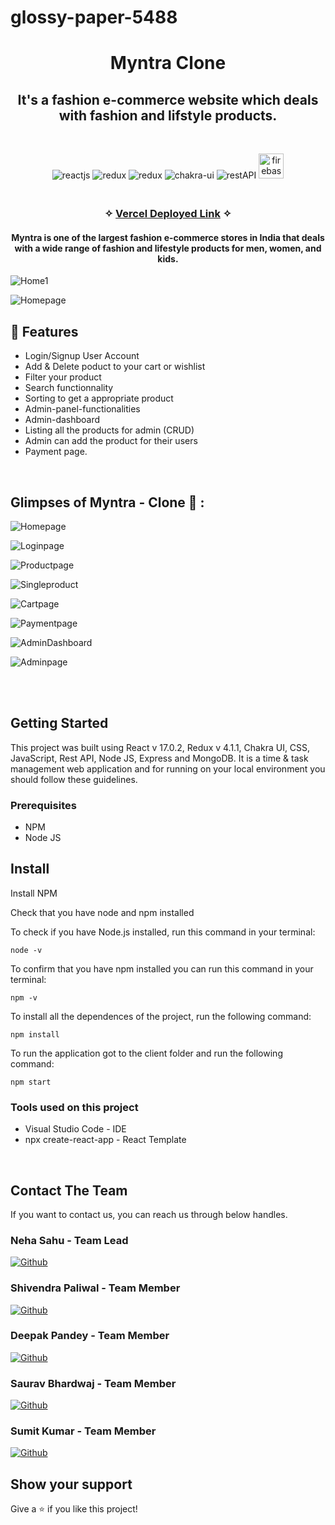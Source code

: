 # glossy-paper-5488

<h1 align="center">Myntra Clone</h1> 

<h2 align="center">It's a fashion e-commerce website which deals with fashion and lifstyle products.</h2>

<br />
<p align="center">
    <img src="https://img.shields.io/badge/React_(17.0.2)-20232A?style=for-the-badge&logo=react&logoColor=61DAFB" alt="reactjs" />
    <img src="https://img.shields.io/badge/Redux_(4.1.1)-593D88?style=for-the-badge&logo=redux&logoColor=white" alt="redux" />
    <img src="https://img.shields.io/badge/React_Router-CA4245?style=for-the-badge&logo=react-router&logoColor=white" alt="redux" />
    <img src="https://img.shields.io/badge/Chakra%20UI-3bc7bd?style=for-the-badge&logo=chakraui&logoColor=white" alt="chakra-ui"/>
    <img src="https://img.shields.io/badge/npm-CB3837?style=for-the-badge&logo=npm&logoColor=white" alt="restAPI"/>
    <img src="https://www.vectorlogo.zone/logos/firebase/firebase-icon.svg" alt="firebase" width="40" height="40"/>
</p>


<h3 align="center"> 
    <br />&#10023;
    <a href="https://frontend-phi-five-95.vercel.app/">Vercel Deployed Link</a>   &#10023; 
  </h3>
  
<h4 align='center' > Myntra is one of the largest fashion e-commerce stores in India that deals with a wide range of fashion and lifestyle products for men, women, and kids. </h4>
  
![Home1](https://github.com/1995Neha18/glossy-paper-5488/assets/113035635/1ab2310b-8f9f-4356-a5c2-15e7c1f725fc) 


<!--    - Homepage
   - Features
   - Navigation bar
   - Project Management
   - Calendar - Event & Schedule
   - Upgrade
   - Checkout
   - Login / Signup -->
   
  
  ![Homepage](https://github.com/1995Neha18/glossy-paper-5488/assets/113035635/94a52ac3-3a0c-4abb-90e0-478b713c801c)

## 🚀 Features
- Login/Signup User Account
- Add & Delete poduct to your cart or wishlist
- Filter your product
- Search functionnality
- Sorting to get a appropriate product
- Admin-panel-functionalities
- Admin-dashboard
- Listing all the products for admin (CRUD)
- Admin can add the product for their users
- Payment page.

<br />

## Glimpses of Myntra - Clone 🙈 :


![Homepage](https://github.com/1995Neha18/glossy-paper-5488/assets/113035635/e8db313c-a478-460b-ba29-cfd0fd1ffbab)

![Loginpage](https://github.com/1995Neha18/glossy-paper-5488/assets/113035635/f8ac6c35-2a25-4968-8150-62545b10409a)

![Productpage](https://github.com/1995Neha18/glossy-paper-5488/assets/113035635/09cacd1f-e08d-4ffd-9bfb-2ffff0ae2df9)
 
![Singleproduct](https://github.com/1995Neha18/glossy-paper-5488/assets/113035635/0a1e6a47-5dfc-4af5-aafd-9fa5ff981656)

![Cartpage](https://github.com/1995Neha18/glossy-paper-5488/assets/113035635/94400461-c18f-4de6-af0a-2a07205dd3ef)

![Paymentpage](https://github.com/1995Neha18/glossy-paper-5488/assets/113035635/f3e4ece3-abf6-4922-a316-f043e126be8f)

![AdminDashboard](https://github.com/1995Neha18/glossy-paper-5488/assets/113035635/91b38fb8-d74c-4dcb-8060-61ca4bea72dc)

![Adminpage](https://github.com/1995Neha18/glossy-paper-5488/assets/113035635/7dea6a8a-b879-49f5-aff2-f004790edc94)





<br />


<!-- ## Demo

[Check here to see the presentation video of this project](https://drive.google.com/file/d/1o6nQyCER_kjk7TDh5xZ2XzbbbjcYb0-9/view?usp=sharing) -->


<br/>

## Getting Started

This project was built using React v 17.0.2, Redux v 4.1.1, Chakra UI, CSS, JavaScript, Rest API, Node JS, Express and MongoDB. It is a time & task management web application and for running on your local environment you should follow these guidelines.


### Prerequisites

- NPM 
- Node JS

## Install

Install NPM

Check that you have node and npm installed

To check if you have Node.js installed, run this command in your terminal:


```
node -v
```

To confirm that you have npm installed you can run this command in your terminal:


```
npm -v
```


To install all the dependences of the project, run the following command:


```
npm install
```


To run the application got to the client folder and run the following command:

```
npm start
```

### Tools used on this project

- Visual Studio Code - IDE
- npx create-react-app - React Template 

<br/>



## Contact The Team

If you want to contact us, you can reach us through below handles.

<h3>Neha Sahu - Team Lead</h3>

[![Github](https://img.shields.io/badge/GitHub-100000?style=for-the-badge&logo=github&logoColor=white)](https://github.com/1995Neha18)

<h3>Shivendra Paliwal - Team Member</h3>

[![Github](https://img.shields.io/badge/GitHub-100000?style=for-the-badge&logo=github&logoColor=white)](https://github.com/Shivaay044)

<h3>Deepak Pandey - Team Member</h3>

[![Github](https://img.shields.io/badge/GitHub-100000?style=for-the-badge&logo=github&logoColor=white)](https://github.com/deepak01112002)

<h3>Saurav Bhardwaj - Team Member</h3>

[![Github](https://img.shields.io/badge/GitHub-100000?style=for-the-badge&logo=github&logoColor=white)](https://github.com/SauravBhardwaj1)

<h3>Sumit Kumar - Team Member</h3>

[![Github](https://img.shields.io/badge/GitHub-100000?style=for-the-badge&logo=github&logoColor=white)](https://github.com/sumitkprasad123)




## Show your support

Give a ⭐️ if you like this project!
